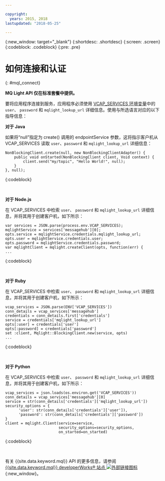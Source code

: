 ```yaml
---

copyright:
  years: 2015, 2018
lastupdated: "2018-05-25"

---
```


{:new_window: target="_blank"}
{:shortdesc: .shortdesc}
{:screen: .screen}
{:codeblock: .codeblock}
{:pre: .pre}

# 如何连接和认证
{: #mql_connect}

**MQ Light API 仅在标准套餐中提供。**
<br/>

要将应用程序连接到服务，应用程序必须使用 [VCAP_SERVICES 环境变量](/docs/services/EventStreams/eventstreams127.html)中的 <code>user</code>、
<code>password</code> 和 <code>mqlight_lookup_url</code> 详细信息。使用与所选语言对应的以下指导信息：


**对于 Java**

如果将“null”指定为 create() 调用的 endpointService 参数，这将指示客户机从 VCAP_SERVICES 读取 <code>user</code>、<code>password</code> 和 
<code>mqlight_lookup_url</code> 详细信息：



<pre>
<code>NonBlockingClient.create(null, new NonBlockingClientAdapter<Void>() {
    public void onStarted(NonBlockingClient client, Void context) {
        client.send("my/topic", "Hello World!", null);
    }
}, null);</code>
</pre>
{:codeblock}

<br>

**对于 Node.js**

在 VCAP_SERVICES 中检索 <code>user</code>、 <code>password</code> 和 
<code>mqlight_lookup_url</code> 详细信息，并将其用于创建客户机，如下所示：



<pre>
<code>var services = JSON.parse(process.env.VCAP_SERVICES);
mqlightService = services['messagehub'][0];
opts.service = mqlightService.credentials.mqlight_lookup_url;
opts.user = mqlightService.credentials.user;
opts.password = mqlightService.credentials.password;
var mqlightClient = mqlight.createClient(opts, function(err) {
...</code>
</pre>
{:codeblock}

<br>

**对于 Ruby**

在 VCAP_SERVICES 中检索 <code>user</code>、 <code>password</code> 和 
<code>mqlight_lookup_url</code> 详细信息，并将其用于创建客户机，如下所示：
<pre>
<code>vcap_services = JSON.parse(ENV['VCAP_SERVICES'])
conn_details = vcap_services['messagehub']
credentials = conn_details.first['credentials']
service = credentials['mqlight_lookup_url']
opts[:user] = credentials['user']
opts[:password] = credentials['password']
set :client, Mqlight::BlockingClient.new(service, opts)
...</code>
</pre>
{:codeblock}

<br>

**对于 Python**

在 VCAP_SERVICES 中检索 <code>user</code>、 <code>password</code> 和 
<code>mqlight_lookup_url</code> 详细信息，并将其用于创建客户机，如下所示：
<pre>
<code>vcap_services = json.loads(os.environ.get('VCAP_SERVICES'))
conn_details = vcap_services['messagehub'][0]
service = str(conn_details['credentials']['mqlight_lookup_url'])
security_options = {
      'user': str(conn_details['credentials']['user']),
      'password': str(conn_details['credentials']['password'])
}
client = mqlight.Client(service=service, 
                        security_options=security_options,
                        on_started=on_started)</code>
</pre>
{:codeblock}

<br>

有关 {{site.data.keyword.mql}} API 的更多信息，请参阅 [{{site.data.keyword.mql}} developerWorks&reg; 站点 ![外部链接图标](../../icons/launch-glyph.svg "外部链接图标")](https://developer.ibm.com/messaging/mq-light/){:new_window}。
